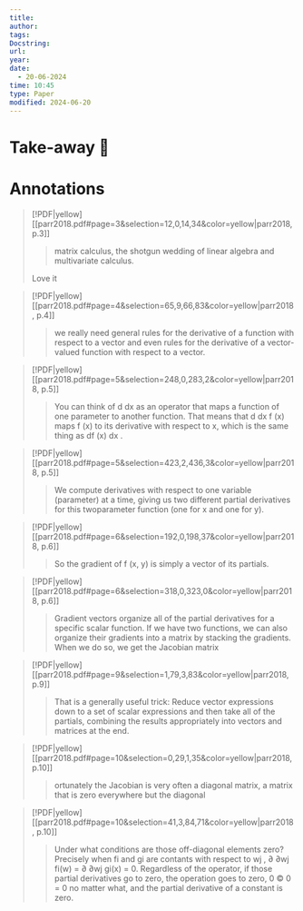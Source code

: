 ```yaml
---
title: 
author: 
tags: 
Docstring: 
url: 
year: 
date:
  - 20-06-2024
time: 10:45
type: Paper
modified: 2024-06-20
---
```


# Take-away 🥡

# Annotations

> [!PDF|yellow] [[parr2018.pdf#page=3&selection=12,0,14,34&color=yellow|parr2018, p.3]]
> > matrix calculus, the shotgun wedding of linear algebra and multivariate calculus.
> 
> Love it

> [!PDF|yellow] [[parr2018.pdf#page=4&selection=65,9,66,83&color=yellow|parr2018, p.4]]
> > we really need general rules for the derivative of a function with respect to a vector and even rules for the derivative of a vector-valued function with respect to a vector.

> [!PDF|yellow] [[parr2018.pdf#page=5&selection=248,0,283,2&color=yellow|parr2018, p.5]]
> > You can think of d dx as an operator that maps a function of one parameter to another function. That means that d dx f (x) maps f (x) to its derivative with respect to x, which is the same thing as df (x) dx . 

> [!PDF|yellow] [[parr2018.pdf#page=5&selection=423,2,436,3&color=yellow|parr2018, p.5]]
> > We compute derivatives with respect to one variable (parameter) at a time, giving us two different partial derivatives for this twoparameter function (one for x and one for y). 

> [!PDF|yellow] [[parr2018.pdf#page=6&selection=192,0,198,37&color=yellow|parr2018, p.6]]
> > So the gradient of f (x, y) is simply a vector of its partials.

> [!PDF|yellow] [[parr2018.pdf#page=6&selection=318,0,323,0&color=yellow|parr2018, p.6]]
> > Gradient vectors organize all of the partial derivatives for a specific scalar function. If we have two functions, we can also organize their gradients into a matrix by stacking the gradients. When we do so, we get the Jacobian matrix
> 
> 

> [!PDF|yellow] [[parr2018.pdf#page=9&selection=1,79,3,83&color=yellow|parr2018, p.9]]
> >  That is a generally useful trick: Reduce vector expressions down to a set of scalar expressions and then take all of the partials, combining the results appropriately into vectors and matrices at the end.

> [!PDF|yellow] [[parr2018.pdf#page=10&selection=0,29,1,35&color=yellow|parr2018, p.10]]
> > ortunately the Jacobian is very often a diagonal matrix, a matrix that is zero everywhere but the diagonal

> [!PDF|yellow] [[parr2018.pdf#page=10&selection=41,3,84,71&color=yellow|parr2018, p.10]]
> > Under what conditions are those off-diagonal elements zero? Precisely when fi and gi are contants with respect to wj , ∂ ∂wj fi(w) = ∂ ∂wj gi(x) = 0. Regardless of the operator, if those partial derivatives go to zero, the operation goes to zero, 0 © 0 = 0 no matter what, and the partial derivative of a constant is zero.


